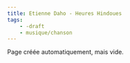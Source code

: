```yaml
---
title: Etienne Daho - Heures Hindoues
tags:
    - -draft
    - musique/chanson
---
```


Page créée automatiquement, mais vide.
